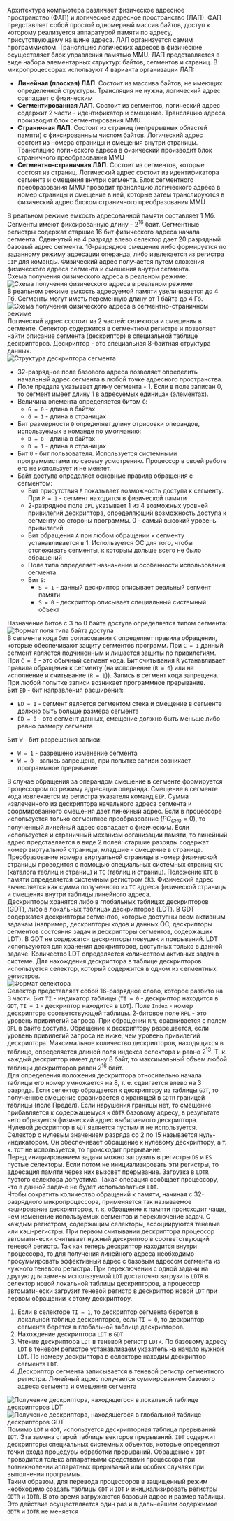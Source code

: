 Архитектура компьютера различает физическое адресное пространство (ФАП) и логическое адресное пространство (ЛАП). ФАП представляет собой простой одномерный массив байтов, доступ к которому реализуется аппаратурой памяти по адресу, присутствующему на шине адреса. ЛАП организуется самим программистом. Трансляцию логических адресов в физические осуществляет блок управления памятью MMU. ЛАП представляется в виде набора элементарных структур: байтов, сегментов и страниц. В микропроцессорах используют 4 варианта организации ЛАП:
- **Линейная (плоская) ЛАП**. Состоит из массива байтов, не имеющих определенной структуры. Трансляция не нужна, логический адрес совпадает с физическим
- **Сегментированная ЛАП**. Состоит из сегментов, логический адрес содержит 2 части - идентификатор и смещение. Трансляцию адреса производит блок сегментирования MMU
- **Страничная ЛАП**. Состоит из страниц (непрерывных областей памяти) с фиксированным числом байтов. Логический адрес состоит из номера страницы и смещения внутри страницы. Трансляцию логического адреса в физический производит блок страничного преобразования MMU
- **Сегментно-страничная ЛАП**. Состоит из сегментов, которые состоят из страниц. Логический адрес состоит из идентификатора сегмента и смещения внутри сегмента. Блок сегментного преобразования MMU проводит трансляцию логического адреса в номер страницы и смещение в ней, которые затем транслируются в физический адрес блоком страничного преобразования MMU
  
В реальном режиме емкость адресованной памяти составляет 1 Мб. Сегменты имеют фиксированную длину - $2^{16}$ байт. Сегментные регистры содержат старшие 16 бит физического адреса начала сегмента. Сдвинутый на 4 разряда влево селектор дает 20 разрядный базовый адрес сегмента. 16-разрядное смещение либо формируется по заданному режиму адресации операнда, либо извлекается из регистра `EIP` для команды. Физический адрес получается путем сложения физического адреса сегмента и смещения внутри сегмента.  
Схема получения физического адреса в реальном режиме:  
![Схема получения физического адреса в реальном режиме](../Pictures/08_01.%20Схема%20получения%20физического%20адреса%20в%20реальном%20режиме.png)  
В реальном режиме емкость адресуемой памяти увеличивается до 4 Гб. Сегменты могут иметь переменную длину от 1 байта до 4 Гб.  
![Схема получения физического адреса в сегментно-страничном режиме](../Pictures/08_02.%20Схема%20получения%20физического%20адреса%20в%20сегментно-страничном%20режиме.png)  
Логический адрес состоит из 2 частей: селектора и смещения в сегменте. Селектор содержится в сегментном регистре и позволяет найти описание сегмента (дескриптор) в специальной таблице дескрипторов. Дескриптор - это специальная 8-байтная структура данных.  
![Структура дескриптора сегмента](../Pictures/08_03.%20Структура%20дескриптора%20сегмента.png)  
- 32-разрядное поле базового адреса позволяет определить начальный адрес сегмента в любой точке адресного пространства. 
- Поле предела указывает длину сегмента - 1. Если в поле записан 0, то сегмент имеет длину 1 в адресуемых единицах (элементах).  
- Величина элемента определяется битом `G`: 
	- `G = 0` - длина в байтах
	- `G = 1` - длина в страницах
- Бит размерности `D` определяет длину отрисовки операндов, используемых в команде по умолчанию:
	- `D = 0` - длина в байтах
	- `D = 1` - длина в страницах
- Бит `U` - бит пользователя. Используется системными программистами по своему усмотрению. Процессор в своей работе его не использует и не меняет.  
- Байт доступа определяет основные правила обращения с сегментом:
	- Бит присутствия `P` показывает возможность доступа к сегменту. При `P = 1` - сегмент находится в физической памяти
	- 2-разрядное поле `DPL` указывает 1 из 4 возможных уровней привилегий дескриптора, определяющий возможность доступа к сегменту со стороны программы. 0 - самый высокий уровень привилегий
	- Бит обращения `A` при любом обращении к сегменту устанавливается в 1. Используется ОС для того, чтобы отслеживать сегменты, к которым дольше всего не было обращений
	- Поле типа определяет назначение и особенности использования сегмента. 
	- Бит `S`: 
		- `S = 1` - данный дескриптор описывает реальный сегмент памяти
		- `S = 0` - дескриптор описывает специальный системный объект
  
Назначение битов с 3 по 0 байта доступа определяется типом сегмента:
![Формат поля типа байта доступа](../Pictures/08_04.%20Формат%20поля%20типа%20байта%20доступа.png)  
В сегменте кода бит согласования `C` определяет правила обращения, которые обеспечивают защиту сегментов программ. При `C = 1` данный сегмент является подчиненным и лишается защиты по привилегиям. При `C = 0` - это обычный сегмент кода. Бит считывания `R` устанавливает правила обращения к сегменту (на исполнение (`R = 0`) или на исполнение и считывание (`R = 1`)). Запись в сегмент кода запрещена. При любой попытке записи возникает программное прерывание.  
Бит `ED` - бит направления расширения:
- `ED = 1` - сегмент является сегментом стека и смещение в сегменте должно быть больше размера сегмента
- `ED = 0` - это сегмент данных, смещение должно быть меньше либо равно размеру сегмента
  
Бит `W` - бит разрешения записи:
- `W = 1` - разрешено изменение сегмента
- `W = 0` - запись запрещена, при попытке записи возникает программное прерывание
  
В случае обращения за операндом смещение в сегменте формируется процессором по режиму адресации операнда. Смещение в сегменте кода извлекается из регистра указателя команд `EIP`. Сумма извлеченного из дескриптора начального адреса сегмента и сформированного смещения дает линейный адрес. Если в процессоре используется только сегментное преобразование ($PG_{CR0} = 0$), то полученный линейный адрес совпадает с физическим. Если используется и страничный механизм организации памяти, то линейный адрес представляется в виде 2 полей: старшие разряды содержат номер виртуальной страницы, младшие - смещение в странице. Преобразование номера виртуальной страницы в номер физической страницы проводится с помощью специальных системных страниц `КТС` (каталога таблиц и страниц) и `ТС` (таблиц и страниц). Положение `КТС` в памяти определяется системным регистром `CR3`. Физический адрес вычисляется как сумма полученного из `ТС` адреса физической страницы и смещения внутри таблицы линейного адреса.  
Дескрипторы хранятся либо в глобальных таблицах дескрипторов (GDT), либо в локальных таблицах дескрипторов (LDT). В GDT содержатся дескрипторы сегментов, которые доступны всем активным задачам (например, дескрипторы кодов и данных ОС, дескрипторы сегментов состояния задач и дескрипторы сегментов, содержащих LDT). В GDT не содержатся дескрипторы ловушек и прерываний. LDT используются для хранения дескрипторов, доступных только в данной задаче. Количество LDT определяется количеством активных задач в системе. Для нахождения дескриптора в таблице дескрипторов используется селектор, который содержится в одном из сегментных регистров.  
![Формат селектора](../Pictures/08_06.%20Формат%20селектора.png)  
Селектор представляет собой 16-разрядное слово, которое разбито на 3 части. Бит `TI` - индикатор таблицы (`TI = 0` - дескриптор находится в `GDT`, `TI = 1` - дескриптор находится в `LDT`). Поле `Index` - номер дескриптора соответствующей таблицы. 2-битовое поле `RPL` - это уровень привилегий запроса. При обращении `RPL` сравнивается с полем `DPL` в байте доступа. Обращение к дескриптору разрешается, если уровень привилегий запроса не ниже, чем уровень привилегий дескриптора. Максимальное количество дескрипторов, находящихся в таблице, определяется длиной поля индекса селектора и равно $2^{13}$. Т. к. каждый дескриптор имеет длину 8 байт, то максимальный объем любой таблицы дескрипторов равен $2^{16}$ байт.  
Для определения положения дескриптора относительно начала таблицы его номер умножается на 8, т. е. сдвигается влево на 3 разряда. Если селектор обращается к дескриптору из таблицы `GDT`, то полученное смещение сравнивается с хранящей в `GDTR` границей таблицы (поле Предел). Если нарушения границы нет, то смещение прибавляется к содержащемуся к `GDTR` базовому адресу, в результате чего образуется физический адрес выбираемого дескриптора.  
Нулевой дескриптор в `GDT` является пустым и не используется. Селектор с нулевым значением разряда со 2 по 15 называется нуль-индикатором. Он обеспечивает обращение к нулевому дескриптору, а т. к. тот не используется, то происходит прерывание.  
Перед инициированием задачи можно загрузить в регистры `DS` и `ES` пустые селекторы. Если потом не инициализировать эти регистры, то адресация памяти через них вызовет прерывание. Загрузка в `LDTR` пустого селектора допустима. Такая операция сообщает процессору, что в данной задаче не будет использоваться `LDT`.  
Чтобы сократить количество обращений к памяти, начиная с 32-разрядного микропроцессора, применяется так называемое кэширование дескрипторов, т. к. обращение к памяти происходит чаще, чем изменение используемых сегментов и переключение задач. С каждым регистром, содержащим селекторы, ассоциируются теневые или кэш-регистры. При первом считывании дескриптора процессор автоматически считывает нужный дескриптор в соответствующий теневой регистр. Так как теперь дескриптор находится внутри процессора, то для получения линейного адреса необходимо просуммировать эффективный адрес с базовым адресом сегмента из нужного теневого регистра. При переключении с одной задачи на другую для замены используемой `LDT` достаточно загрузить `LDTR` в селектор новой локальной таблицы дескрипторов, а процессор автоматически загрузит теневой регистр в дескриптор новой `LDT` при первом обращении к этому дескриптору. 
1. Если в селекторе `TI = 1`, то дескриптор сегмента берется в локальной таблице дескрипторов, если `TI = 0`, то дескриптор сегмента берется в глобальной таблице дескрипторов. 
2. Нахождение дескриптора `LDT` в `GDT`
3. Чтение дескриптора `LDT` в теневой регистр `LDTR`. По базовому адресу `LDT` в теневом регистре устанавливаем указатель на начало нужной `LDT`. По номеру дескриптора в селекторе находим дескриптор сегмента `LDT`. 
4. Дескриптор сегмента записывается в теневой регистр сегментного регистра. Линейный адрес получается суммированием базового адреса сегмента и смещения сегмента
  
![Получение дескриптора, находящегося в локальной таблице дескрипторов LDT](../Pictures/08_07.%20Получение%20дескриптора,%20находящегося%20в%20локальной%20таблице%20дескрипторов%20LDT.png)  
![Получение дескриптора, находящегося в глобальной таблице дескрипторов GDT](../Pictures/08_08.%20Получение%20дескриптора,%20находящегося%20в%20глобальной%20таблице%20дескрипторов%20GDT.png)  
Помимо `LDT` и `GDT`, используется дескрипторная таблица прерываний `IDT`. Эта замена старой таблицы векторов прерываний. `IDT` содержит дескрипторы специальных системных объектов, которые определяют точки входа процедуры обработки прерываний. Обращение к `IDT` проводится только аппаратными средствами процессора при возникновении аппаратных прерываний или особых случаях при выполнении программы.  
Таким образом, для перевода процессоров в защищенный режим необходимо создать таблицы `GDT` и `IDT` и инициализировать регистры `GDTR` и `IDTR`. В это время загружаются базовый адрес и размер таблицы. Это действие осуществляется один раз и в дальнейшем содержимое `GDTR` и `IDTR` не меняется
